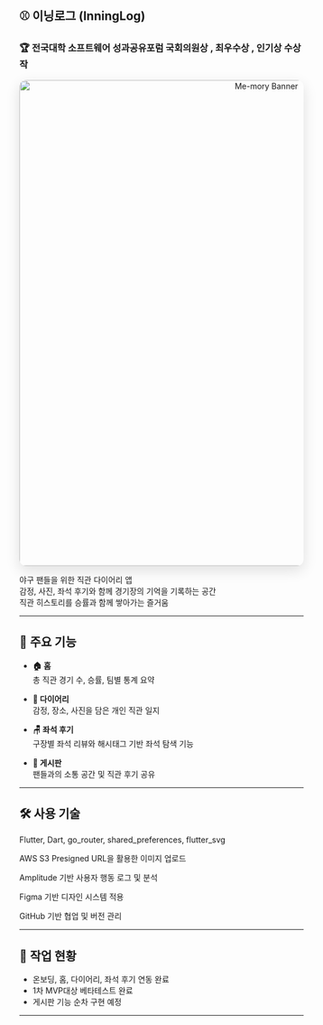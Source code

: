 ## ⚾️ 이닝로그 (InningLog)
### 🏆 전국대학 소프트웨어 성과공유포럼 국회의원상 , 최우수상 , 인기상 수상작

<p align="center"> <img src="https://github.com/user-attachments/assets/5c9f31c5-4c86-4b0c-a100-34b38d5e4c45" alt="Me-mory Banner" width="860" style="border-radius:12px; box-shadow:0 8px 24px rgba(0,0,0,.12);" /> </p>

야구 팬들을 위한 직관 다이어리 앱  
감정, 사진, 좌석 후기와 함께 경기장의 기억을 기록하는 공간  
직관 히스토리를 승률과 함께 쌓아가는 즐거움

---

## 📱 주요 기능

- **🏠 홈**  
  총 직관 경기 수, 승률, 팀별 통계 요약

- **📅 다이어리**  
  감정, 장소, 사진을 담은 개인 직관 일지

- **🪑 좌석 후기**  
  구장별 좌석 리뷰와 해시태그 기반 좌석 탐색 기능

- **💬 게시판**  
  팬들과의 소통 공간 및 직관 후기 공유

---

## 🛠 사용 기술

Flutter, Dart, go_router, shared_preferences, flutter_svg

AWS S3 Presigned URL을 활용한 이미지 업로드

Amplitude 기반 사용자 행동 로그 및 분석

Figma 기반 디자인 시스템 적용

GitHub 기반 협업 및 버전 관리

---

## 🚧 작업 현황

- 온보딩, 홈, 다이어리, 좌석 후기 연동 완료
- 1차 MVP대상 베타테스트 완료 
- 게시판 기능 순차 구현 예정


---
